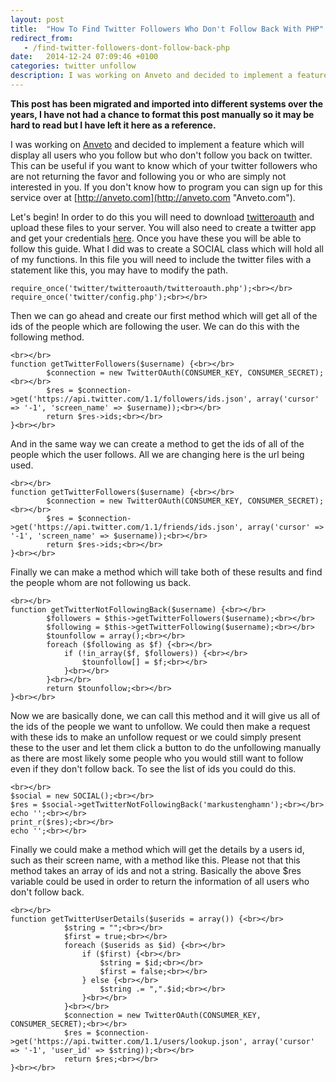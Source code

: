 ```yaml
---
layout: post
title:  "How To Find Twitter Followers Who Don't Follow Back With PHP"
redirect_from:
   - /find-twitter-followers-dont-follow-back-php
date:   2014-12-24 07:09:46 +0100
categories: twitter unfollow
description: I was working on Anveto and decided to implement a feature which will display all users who you follow but who don't follow you back on t...
---
```


**This post has been migrated and imported into different systems over the years, I have not had a chance to format this post manually so it may be hard to read but I have left it here as a reference.**

I was working on [Anveto](http://anveto.com "Anveto") and decided to implement a feature which will display all users who you follow but who don't follow you back on twitter. This can be useful if you want to know which of your twitter followers who are not returning the favor and following you or who are simply not interested in you. If you don't know how to program you can sign up for this service over at [http://anveto.com](http://anveto.com "Anveto.com").  
  
 Let's begin! In order to do this you will need to download [twitteroauth](https://github.com/abraham/twitteroauth "Twitteroauth") and upload these files to your server. You will also need to create a twitter app and get your credentials [here](https://apps.twitter.com/ "Create a twitter app"). Once you have these you will be able to follow this guide. What I did was to create a SOCIAL class which will hold all of my functions. In this file you will need to include the twitter files with a statement like this, you may have to modify the path.

```
require_once('twitter/twitteroauth/twitteroauth.php');<br></br>
require_once('twitter/config.php');<br></br>
```  
  
 Then we can go ahead and create our first method which will get all of the ids of the people which are following the user. We can do this with the following method.  
  
```
<br></br>
function getTwitterFollowers($username) {<br></br>
        $connection = new TwitterOAuth(CONSUMER_KEY, CONSUMER_SECRET);<br></br>
        $res = $connection->get('https://api.twitter.com/1.1/followers/ids.json', array('cursor' => '-1', 'screen_name' => $username));<br></br>
        return $res->ids;<br></br>
}<br></br>
```  
  
 And in the same way we can create a method to get the ids of all of the people which the user follows. All we are changing here is the url being used.  
  
```
<br></br>
function getTwitterFollowers($username) {<br></br>
        $connection = new TwitterOAuth(CONSUMER_KEY, CONSUMER_SECRET);<br></br>
        $res = $connection->get('https://api.twitter.com/1.1/friends/ids.json', array('cursor' => '-1', 'screen_name' => $username));<br></br>
        return $res->ids;<br></br>
}<br></br>
```  
  
 Finally we can make a method which will take both of these results and find the people whom are not following us back.  
  
```
<br></br>
function getTwitterNotFollowingBack($username) {<br></br>
        $followers = $this->getTwitterFollowers($username);<br></br>
        $following = $this->getTwitterFollowing($username);<br></br>
        $tounfollow = array();<br></br>
        foreach ($following as $f) {<br></br>
            if (!in_array($f, $followers)) {<br></br>
                $tounfollow[] = $f;<br></br>
            }<br></br>
        }<br></br>
        return $tounfollow;<br></br>
}<br></br>
```  
  
 Now we are basically done, we can call this method and it will give us all of the ids of the people we want to unfollow. We could then make a request with these ids to make an unfollow request or we could simply present these to the user and let them click a button to do the unfollowing manually as there are most likely some people who you would still want to follow even if they don't follow back. To see the list of ids you could do this.  
  
```
<br></br>
$social = new SOCIAL();<br></br>
$res = $social->getTwitterNotFollowingBack('markustenghamn');<br></br>
echo '';<br></br>
print_r($res);<br></br>
echo '';<br></br>
```  
  
 Finally we could make a method which will get the details by a users id, such as their screen name, with a method like this. Please not that this method takes an array of ids and not a string. Basically the above $res variable could be used in order to return the information of all users who don't follow back.  
  
```
<br></br>
function getTwitterUserDetails($userids = array()) {<br></br>
            $string = "";<br></br>
            $first = true;<br></br>
            foreach ($userids as $id) {<br></br>
                if ($first) {<br></br>
                    $string = $id;<br></br>
                    $first = false;<br></br>
                } else {<br></br>
                    $string .= ",".$id;<br></br>
                }<br></br>
            }<br></br>
            $connection = new TwitterOAuth(CONSUMER_KEY, CONSUMER_SECRET);<br></br>
            $res = $connection->get('https://api.twitter.com/1.1/users/lookup.json', array('cursor' => '-1', 'user_id' => $string));<br></br>
            return $res;<br></br>
}<br></br>
```